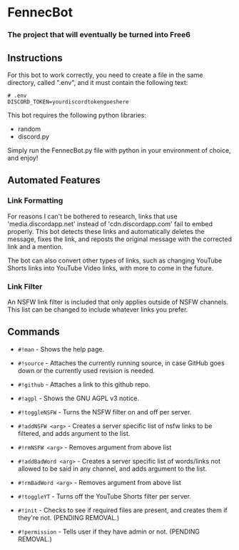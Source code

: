 # FennecBot
### The project that will eventually be turned into Free6

## Instructions
For this bot to work correctly, you need to create a file in the same directory, called ".env", and it must contain the following text:

```
# .env
DISCORD_TOKEN=yourdiscordtokengoeshere
```

This bot requires the following python libraries:
* random
* discord.py

Simply run the FennecBot.py file with python in your environment of choice, and enjoy!

## Automated Features

### Link Formatting

For reasons I can't be bothered to research, links that use 'media.discordapp.net' instead of 'cdn.discordapp.com' fail to embed properly. This bot detects these links and automatically deletes the message, fixes the link, and reposts the original message with the corrected link and a mention.

The bot can also convert other types of links, such as changing YouTube Shorts links into YouTube Video links, with more to come in the future.

### Link Filter

An NSFW link filter is included that only applies outside of NSFW channels. This list can be changed to include whatever links you prefer.

## Commands

* `#!man` - Shows the help page.
* `#!source` - Attaches the currently running source, in case GitHub goes down or the currently used revision is needed.
* `#!github` - Attaches a link to this github repo.
* `#!agpl` - Shows the GNU AGPL v3 notice.

* `#!toggleNSFW` - Turns the NSFW filter on and off per server.
* `#!addNSFW <arg>` - Creates a server specific list of nsfw links to be filtered, and adds argument to the list.
* `#!rmNSFW <arg>` - Removes argument from above list
* `#!addBadWord <arg>` - Creates a server specific list of words/links not allowed to be said in any channel, and adds argument to the list.
* `#!rmBadWord <arg>` - Removes argument from above list
* `#!toggleYT` - Turns off the YouTube Shorts filter per server.

* `#!init` - Checks to see if required files are present, and creates them if they're not. (PENDING REMOVAL.)
* `#!permission` - Tells user if they have admin or not. (PENDING REMOVAL.)
